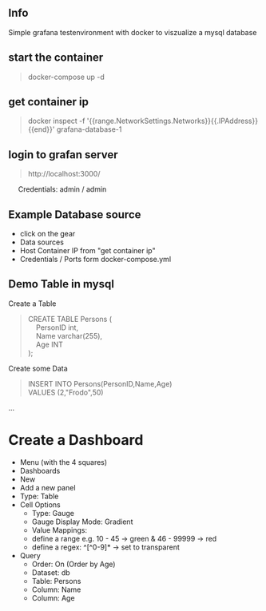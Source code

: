 ## Info

Simple grafana testenvironment with docker to viszualize a mysql database

## start the container
> docker-compose up -d

## get container ip

> docker inspect -f '{{range.NetworkSettings.Networks}}{{.IPAddress}}{{end}}' grafana-database-1

## login to grafan server

> http://localhost:3000/

&nbsp;&nbsp;&nbsp;&nbsp;&nbsp;Credentials: admin / admin

## Example Database source

- click on the gear
- Data sources 
- Host Container IP from "get container ip"
- Credentials / Ports form docker-compose.yml

## Demo Table in mysql
Create a Table
> CREATE TABLE Persons (<br>
&nbsp;&nbsp;&nbsp;    PersonID int,<br>
&nbsp;&nbsp;&nbsp;    Name varchar(255),<br>
&nbsp;&nbsp;&nbsp;    Age INT<br>
);

Create some Data
> INSERT INTO Persons(PersonID,Name,Age)<br>
VALUES (2,"Frodo",50)

...

# Create a Dashboard
- Menu (with the 4 squares)
- Dashboards 
- New 
- Add a new panel
- Type: Table
- Cell Options 
  * Type: Gauge
  * Gauge Display Mode: Gradient
  * Value Mappings:
  * define a range e.g.   10 - 45 -> green & 46 - 99999 -> red
  * define a regex: ^[^0-9]*   -> set to transparent
- Query 
  * Order: On (Order by Age)
  * Dataset: db
  * Table: Persons
  * Column: Name
  * Column: Age
